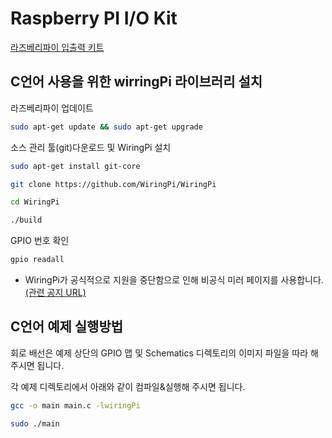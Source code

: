 # Raspberry PI I/O Kit  

[라즈베리파이 입출력 키트](https://www.eleparts.co.kr/EPXDTWPM)  

## C언어 사용을 위한 wirringPi 라이브러리 설치  

라즈베리파이 업데이트  

```bash
sudo apt-get update && sudo apt-get upgrade  
```

소스 관리 툴(git)다운로드 및 WiringPi 설치  

```bash
sudo apt-get install git-core  

git clone https://github.com/WiringPi/WiringPi  

cd WiringPi  

./build  
```

GPIO 번호 확인

```bash
gpio readall  
```
  
- WiringPi가 공식적으로 지원을 중단함으로 인해 비공식 미러 페이지를 사용합니다.  [(관련 공지 URL)](http://wiringpi.com/wiringpi-deprecated/)  
  
## C언어 예제 실행방법  

회로 배선은 예제 상단의 GPIO 맵 및 Schematics 디렉토리의 이미지 파일을 따라 해 주시면 됩니다.  

각 예제 디렉토리에서 아래와 같이 컴파일&실행해 주시면 됩니다.  

```bash
gcc -o main main.c -lwiringPi

sudo ./main
```
